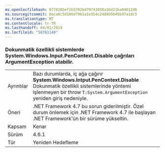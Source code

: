 ```yaml
---
ms.openlocfilehash: 0778285ef1b5702bd79743038a1bd21ba04612d6
ms.sourcegitcommit: 0aca6c5d166d7961a1e354c248495645b97a1dc5
ms.translationtype: MT
ms.contentlocale: tr-TR
ms.lasthandoff: 04/01/2019
ms.locfileid: "58761140"
---
```

### <a name="calls-to-systemwindowsinputpencontextdisable-on-touch-enabled-systems-may-throw-an-argumentexception"></a>Dokunmatik özellikli sistemlerde System.Windows.Input.PenContext.Disable çağrıları ArgumentException atabilir.

|   |   |
|---|---|
|Ayrıntılar|Bazı durumlarda, iç ağa çağırır <strong>System.Windows.Intput.PenContext.Disable</strong> Dokunmatik özellikli sistemlerinde yöntemi işlenmeyen bir throw <code>T:System.ArgumentException</code> yeniden giriş nedeniyle.|
|Öneri|.NET Framework 4.7 bu sorun giderilmiştir. Özel durum önlemek için .NET Framework 4.7 ile başlayan .NET Framework'ün bir sürüme yükseltin.|
|Kapsam|Kenar|
|Sürüm|4.6.1|
|Tür|Yeniden Hedefleme|

